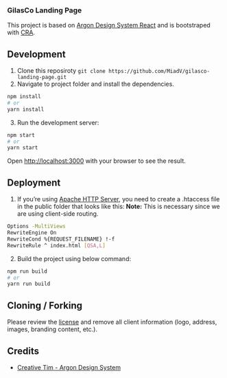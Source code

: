 ### GilasCo Landing Page

This project is based on [Argon Design System React](https://www.creative-tim.com/product/argon-design-system-react) and is bootstraped with [CRA](https://create-react-app.dev/).

## Development

1. Clone this reposiroty `git clone https://github.com/MiadV/gilasco-landing-page.git`
2. Navigate to project folder and install the dependencies.

```bash
npm install
# or
yarn install
```

3. Run the development server:

```bash
npm start
# or
yarn start
```

Open [http://localhost:3000](http://localhost:3000) with your browser to see the result.

## Deployment

1. If you’re using [Apache HTTP Server](https://httpd.apache.org/), you need to create a .htaccess file in the public folder that looks like this:
   **Note:** This is necessary since we are using client-side routing.

```bash
Options -MultiViews
RewriteEngine On
RewriteCond %{REQUEST_FILENAME} !-f
RewriteRule ^ index.html [QSA,L]
```

2. Build the project using below command:

```bash
npm run build
# or
yarn run build
```

## Cloning / Forking

Please review the [license]('./LICENSE') and remove all client information (logo, address, images, branding content, etc.).

## Credits

- [Creative Tim - Argon Design System](https://www.creative-tim.com)
